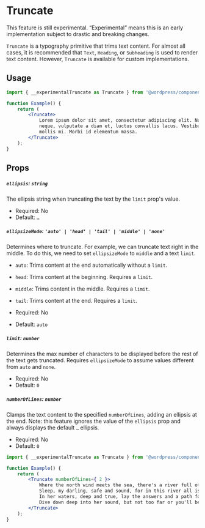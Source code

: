 # Truncate

<div class="callout callout-alert">
This feature is still experimental. “Experimental” means this is an early implementation subject to drastic and breaking changes.
</div>

`Truncate` is a typography primitive that trims text content. For almost all cases, it is recommended that `Text`, `Heading`, or `Subheading` is used to render text content. However, `Truncate` is available for custom implementations.

## Usage

```jsx
import { __experimentalTruncate as Truncate } from '@wordpress/components';

function Example() {
	return (
		<Truncate>
			Lorem ipsum dolor sit amet, consectetur adipiscing elit. Nunc ex
			neque, vulputate a diam et, luctus convallis lacus. Vestibulum ac
			mollis mi. Morbi id elementum massa.
		</Truncate>
	);
}
```

## Props

##### `ellipsis`: `string`

The ellipsis string when truncating the text by the `limit` prop's value.

-   Required: No
-   Default: `…`

##### `ellipsizeMode`: `'auto' | 'head' | 'tail' | 'middle' | 'none'`

Determines where to truncate. For example, we can truncate text right in the middle. To do this, we need to set `ellipsizeMode` to `middle` and a text `limit`.

-   `auto`: Trims content at the end automatically without a `limit`.
-   `head`: Trims content at the beginning. Requires a `limit`.
-   `middle`: Trims content in the middle. Requires a `limit`.
-   `tail`: Trims content at the end. Requires a `limit`.

-   Required: No
-   Default: `auto`

##### `limit`: `number`

Determines the max number of characters to be displayed before the rest of the text gets truncated. Requires `ellipsizeMode` to assume values different from `auto` and `none`.

-   Required: No
-   Default: `0`

##### `numberOfLines`: `number`

Clamps the text content to the specified `numberOfLines`, adding an ellipsis at the end. Note: this feature ignores the value of the `ellipsis` prop and always displays the default `…` ellipsis.

-   Required: No
-   Default: `0`

```jsx
import { __experimentalTruncate as Truncate } from '@wordpress/components';

function Example() {
	return (
		<Truncate numberOfLines={ 2 }>
			Where the north wind meets the sea, there's a river full of memory.
			Sleep, my darling, safe and sound, for in this river all is found.
			In her waters, deep and true, lay the answers and a path for you.
			Dive down deep into her sound, but not too far or you'll be drowned
		</Truncate>
	);
}
```
